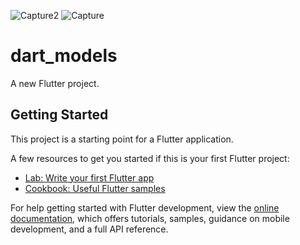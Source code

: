 ![Capture2](https://github.com/user-attachments/assets/2e61bd2a-59f0-49d5-9634-18e3c8fe8f92)
![Capture](https://github.com/user-attachments/assets/b310d924-58e1-400c-bfab-ec1e274ed85e)
# dart_models

A new Flutter project.

## Getting Started

This project is a starting point for a Flutter application.

A few resources to get you started if this is your first Flutter project:

- [Lab: Write your first Flutter app](https://docs.flutter.dev/get-started/codelab)
- [Cookbook: Useful Flutter samples](https://docs.flutter.dev/cookbook)

For help getting started with Flutter development, view the
[online documentation](https://docs.flutter.dev/), which offers tutorials,
samples, guidance on mobile development, and a full API reference.
